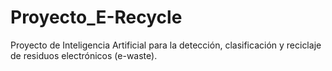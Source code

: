 # Proyecto_E-Recycle
Proyecto de Inteligencia Artificial para la detección, clasificación y reciclaje de residuos electrónicos  (e-waste).
